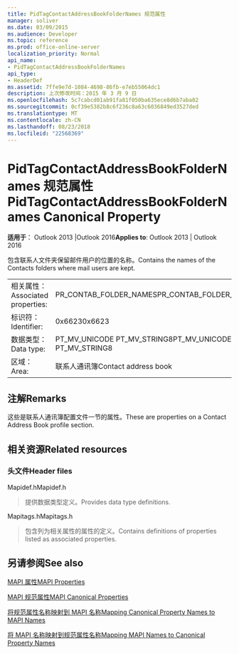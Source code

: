 ```yaml
---
title: PidTagContactAddressBookFolderNames 规范属性
manager: soliver
ms.date: 03/09/2015
ms.audience: Developer
ms.topic: reference
ms.prod: office-online-server
localization_priority: Normal
api_name:
- PidTagContactAddressBookFolderNames
api_type:
- HeaderDef
ms.assetid: 7ffe9e7d-1084-4698-86fb-e7eb55064dc1
description: 上次修改时间：2015 年 3 月 9 日
ms.openlocfilehash: 5c7cabcd01ab91fa81f050ba635ece8d6b7aba02
ms.sourcegitcommit: 0cf39e5382b8c6f236c8a63c6036849ed3527ded
ms.translationtype: MT
ms.contentlocale: zh-CN
ms.lasthandoff: 08/23/2018
ms.locfileid: "22568369"
---
```

# <a name="pidtagcontactaddressbookfoldernames-canonical-property"></a><span data-ttu-id="ee906-103">PidTagContactAddressBookFolderNames 规范属性</span><span class="sxs-lookup"><span data-stu-id="ee906-103">PidTagContactAddressBookFolderNames Canonical Property</span></span>

  
  
<span data-ttu-id="ee906-104">**适用于**： Outlook 2013 |Outlook 2016</span><span class="sxs-lookup"><span data-stu-id="ee906-104">**Applies to**: Outlook 2013 | Outlook 2016</span></span> 
  
<span data-ttu-id="ee906-105">包含联系人文件夹保留邮件用户的位置的名称。</span><span class="sxs-lookup"><span data-stu-id="ee906-105">Contains the names of the Contacts folders where mail users are kept.</span></span>
  
|||
|:-----|:-----|
|<span data-ttu-id="ee906-106">相关属性：</span><span class="sxs-lookup"><span data-stu-id="ee906-106">Associated properties:</span></span>  <br/> |<span data-ttu-id="ee906-107">PR_CONTAB_FOLDER_NAMES</span><span class="sxs-lookup"><span data-stu-id="ee906-107">PR_CONTAB_FOLDER_NAMES</span></span>  <br/> |
|<span data-ttu-id="ee906-108">标识符：</span><span class="sxs-lookup"><span data-stu-id="ee906-108">Identifier:</span></span>  <br/> |<span data-ttu-id="ee906-109">0x6623</span><span class="sxs-lookup"><span data-stu-id="ee906-109">0x6623</span></span>  <br/> |
|<span data-ttu-id="ee906-110">数据类型：</span><span class="sxs-lookup"><span data-stu-id="ee906-110">Data type:</span></span>  <br/> |<span data-ttu-id="ee906-111">PT_MV_UNICODE PT_MV_STRING8</span><span class="sxs-lookup"><span data-stu-id="ee906-111">PT_MV_UNICODE, PT_MV_STRING8</span></span>  <br/> |
|<span data-ttu-id="ee906-112">区域：</span><span class="sxs-lookup"><span data-stu-id="ee906-112">Area:</span></span>  <br/> |<span data-ttu-id="ee906-113">联系人通讯簿</span><span class="sxs-lookup"><span data-stu-id="ee906-113">Contact address book</span></span>  <br/> |
   
## <a name="remarks"></a><span data-ttu-id="ee906-114">注解</span><span class="sxs-lookup"><span data-stu-id="ee906-114">Remarks</span></span>

<span data-ttu-id="ee906-115">这些是联系人通讯簿配置文件一节的属性。</span><span class="sxs-lookup"><span data-stu-id="ee906-115">These are properties on a Contact Address Book profile section.</span></span>
  
## <a name="related-resources"></a><span data-ttu-id="ee906-116">相关资源</span><span class="sxs-lookup"><span data-stu-id="ee906-116">Related resources</span></span>

### <a name="header-files"></a><span data-ttu-id="ee906-117">头文件</span><span class="sxs-lookup"><span data-stu-id="ee906-117">Header files</span></span>

<span data-ttu-id="ee906-118">Mapidef.h</span><span class="sxs-lookup"><span data-stu-id="ee906-118">Mapidef.h</span></span>
  
> <span data-ttu-id="ee906-119">提供数据类型定义。</span><span class="sxs-lookup"><span data-stu-id="ee906-119">Provides data type definitions.</span></span>
    
<span data-ttu-id="ee906-120">Mapitags.h</span><span class="sxs-lookup"><span data-stu-id="ee906-120">Mapitags.h</span></span>
  
> <span data-ttu-id="ee906-121">包含列为相关属性的属性的定义。</span><span class="sxs-lookup"><span data-stu-id="ee906-121">Contains definitions of properties listed as associated properties.</span></span>
    
## <a name="see-also"></a><span data-ttu-id="ee906-122">另请参阅</span><span class="sxs-lookup"><span data-stu-id="ee906-122">See also</span></span>



[<span data-ttu-id="ee906-123">MAPI 属性</span><span class="sxs-lookup"><span data-stu-id="ee906-123">MAPI Properties</span></span>](mapi-properties.md)
  
[<span data-ttu-id="ee906-124">MAPI 规范属性</span><span class="sxs-lookup"><span data-stu-id="ee906-124">MAPI Canonical Properties</span></span>](mapi-canonical-properties.md)
  
[<span data-ttu-id="ee906-125">将规范属性名称映射到 MAPI 名称</span><span class="sxs-lookup"><span data-stu-id="ee906-125">Mapping Canonical Property Names to MAPI Names</span></span>](mapping-canonical-property-names-to-mapi-names.md)
  
[<span data-ttu-id="ee906-126">将 MAPI 名称映射到规范属性名称</span><span class="sxs-lookup"><span data-stu-id="ee906-126">Mapping MAPI Names to Canonical Property Names</span></span>](mapping-mapi-names-to-canonical-property-names.md)

